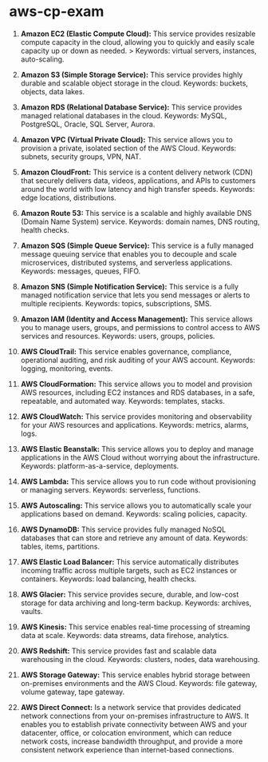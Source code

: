 # aws-cp-exam

1. **Amazon EC2 (Elastic Compute Cloud):** This service provides resizable compute capacity in the cloud, allowing you to quickly and easily scale capacity up or down as needed. > Keywords: virtual servers, instances, auto-scaling.

2. **Amazon S3 (Simple Storage Service):** This service provides highly durable and scalable object storage in the cloud. Keywords: buckets, objects, data lakes.

3. **Amazon RDS (Relational Database Service):** This service provides managed relational databases in the cloud. Keywords: MySQL, PostgreSQL, Oracle, SQL Server, Aurora.

4. **Amazon VPC (Virtual Private Cloud):** This service allows you to provision a private, isolated section of the AWS Cloud. Keywords: subnets, security groups, VPN, NAT.

5. **Amazon CloudFront:** This service is a content delivery network (CDN) that securely delivers data, videos, applications, and APIs to customers around the world with low latency and high transfer speeds. Keywords: edge locations, distributions.

6. **Amazon Route 53:** This service is a scalable and highly available DNS (Domain Name System) service. Keywords: domain names, DNS routing, health checks.

7. **Amazon SQS (Simple Queue Service):** This service is a fully managed message queuing service that enables you to decouple and scale microservices, distributed systems, and serverless applications. Keywords: messages, queues, FIFO.

8. **Amazon SNS (Simple Notification Service):** This service is a fully managed notification service that lets you send messages or alerts to multiple recipients. Keywords: topics, subscriptions, SMS.

9. **Amazon IAM (Identity and Access Management):** This service allows you to manage users, groups, and permissions to control access to AWS services and resources. Keywords: users, groups, policies.

10. **AWS CloudTrail:** This service enables governance, compliance, operational auditing, and risk auditing of your AWS account. Keywords: logging, monitoring, events.

11. **AWS CloudFormation:** This service allows you to model and provision AWS resources, including EC2 instances and RDS databases, in a safe, repeatable, and automated way. Keywords: templates, stacks.

12. **AWS CloudWatch:** This service provides monitoring and observability for your AWS resources and applications. Keywords: metrics, alarms, logs.

13. **AWS Elastic Beanstalk:** This service allows you to deploy and manage applications in the AWS Cloud without worrying about the infrastructure. Keywords: platform-as-a-service, deployments.

14. **AWS Lambda:** This service allows you to run code without provisioning or managing servers. Keywords: serverless, functions.

15. **AWS Autoscaling:** This service allows you to automatically scale your applications based on demand. Keywords: scaling policies, capacity.

16. **AWS DynamoDB:** This service provides fully managed NoSQL databases that can store and retrieve any amount of data. Keywords: tables, items, partitions.

17. **AWS Elastic Load Balancer:** This service automatically distributes incoming traffic across multiple targets, such as EC2 instances or containers. Keywords: load balancing, health checks.

18. **AWS Glacier:** This service provides secure, durable, and low-cost storage for data archiving and long-term backup. Keywords: archives, vaults.

19. **AWS Kinesis:** This service enables real-time processing of streaming data at scale. Keywords: data streams, data firehose, analytics.

20. **AWS Redshift:** This service provides fast and scalable data warehousing in the cloud. Keywords: clusters, nodes, data warehousing.

21. **AWS Storage Gateway:** This service enables hybrid storage between on-premises environments and the AWS Cloud. Keywords: file gateway, volume gateway, tape gateway.

22. **AWS Direct Connect:** Is a network service that provides dedicated network connections from your on-premises infrastructure to AWS. It enables you to establish private connectivity between AWS and your datacenter, office, or colocation environment, which can reduce network costs, increase bandwidth throughput, and provide a more consistent network experience than internet-based connections.
